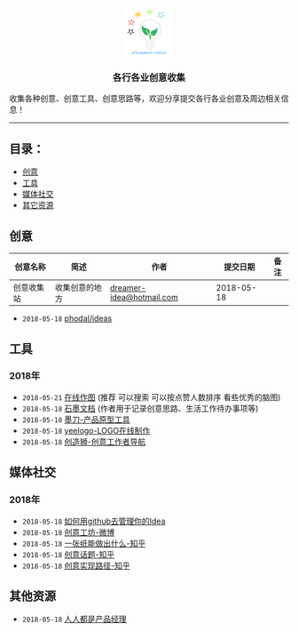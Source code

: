 <p align="center">
  <img src="https://github.com/dreamer-idea/idea/blob/master/assets/dreamer-idea.png?raw=true" width="86" height="86" />
  <h3 align="center">各行各业创意收集</h3>
</p>

收集各种创意、创意工具、创意思路等，欢迎分享提交各行各业创意及周边相关信息！

----

## <a name="toc"></a>目录：

- [创意](#idea)
- [工具](#tools)
- [媒体社交](#medias)
- [其它资源](#others)

## <a name="idea"></a>创意

|创意名称       |简述         |作者         |提交日期       |备注     |
|----          |----        |----         |----         |----     |
|创意收集站      |收集创意的地方    |dreamer-idea@hotmail.com   |2018-05-18     |       |

- `2018-05-18` [phodal/ideas](https://github.com/phodal/ideas)

## <a name="tools"></a>工具

### 2018年

- `2018-05-21` [在线作图](https://processon.com/) (推荐 可以搜索 可以按点赞人数排序 看些优秀的脑图)
- `2018-05-18` [石墨文档](https://shimo.im/) (作者用于记录创意思路、生活工作待办事项等)
- `2018-05-18` [墨刀-产品原型工具](https://modao.cc/)
- `2018-05-18` [yeelogo-LOGO在线制作](http://yeelogo.com)
- `2018-05-18` [创造狮-创意工作者导航](http://chuangzaoshi.com/)

## <a name="medias"></a>媒体社交

### 2018年

- `2018-05-18` [如何用github去管理你的Idea](https://juejin.im/entry/567b362400b042c091f1aaca)
- `2018-05-18` [创意工坊-微博](https://weibo.com/gongfang?is_all=1)
- `2018-05-18` [一张纸能做出什么-知乎](https://www.zhihu.com/question/35104273/answer/391483034)
- `2018-05-18` [创意话题-知乎](https://www.zhihu.com/topic/19556774/hot)
- `2018-05-18` [创意实现路径-知乎](https://zhuanlan.zhihu.com/p/21719921)

## <a name="others"></a>其他资源

- `2018-05-18` [人人都是产品经理](http://www.woshipm.com/)




